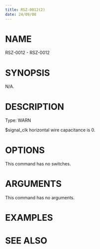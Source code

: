 ```yaml
---
title: RSZ-0012(2)
date: 24/09/08
---
```


# NAME

RSZ-0012 - RSZ-0012

# SYNOPSIS

N/A.

# DESCRIPTION

Type: WARN

$signal_clk horizontal wire capacitance is 0.

# OPTIONS

This command has no switches.

# ARGUMENTS

This command has no arguments.

# EXAMPLES

# SEE ALSO
